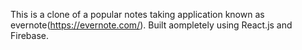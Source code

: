 This is a clone of a popular notes taking application known as evernote(https://evernote.com/). Built aompletely using React.js and Firebase.
